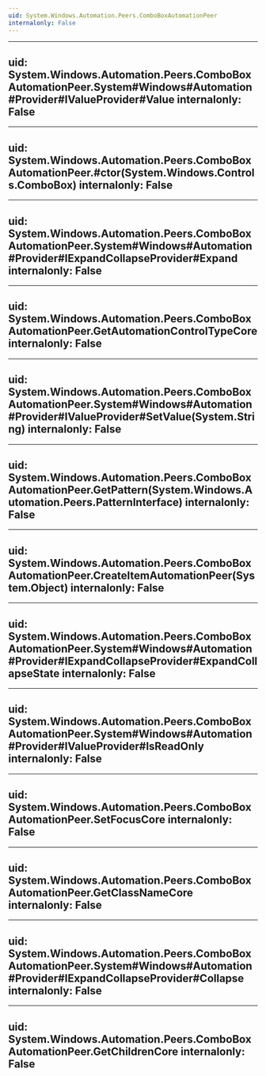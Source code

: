 ```yaml
---
uid: System.Windows.Automation.Peers.ComboBoxAutomationPeer
internalonly: False
---
```


---
uid: System.Windows.Automation.Peers.ComboBoxAutomationPeer.System#Windows#Automation#Provider#IValueProvider#Value
internalonly: False
---

---
uid: System.Windows.Automation.Peers.ComboBoxAutomationPeer.#ctor(System.Windows.Controls.ComboBox)
internalonly: False
---

---
uid: System.Windows.Automation.Peers.ComboBoxAutomationPeer.System#Windows#Automation#Provider#IExpandCollapseProvider#Expand
internalonly: False
---

---
uid: System.Windows.Automation.Peers.ComboBoxAutomationPeer.GetAutomationControlTypeCore
internalonly: False
---

---
uid: System.Windows.Automation.Peers.ComboBoxAutomationPeer.System#Windows#Automation#Provider#IValueProvider#SetValue(System.String)
internalonly: False
---

---
uid: System.Windows.Automation.Peers.ComboBoxAutomationPeer.GetPattern(System.Windows.Automation.Peers.PatternInterface)
internalonly: False
---

---
uid: System.Windows.Automation.Peers.ComboBoxAutomationPeer.CreateItemAutomationPeer(System.Object)
internalonly: False
---

---
uid: System.Windows.Automation.Peers.ComboBoxAutomationPeer.System#Windows#Automation#Provider#IExpandCollapseProvider#ExpandCollapseState
internalonly: False
---

---
uid: System.Windows.Automation.Peers.ComboBoxAutomationPeer.System#Windows#Automation#Provider#IValueProvider#IsReadOnly
internalonly: False
---

---
uid: System.Windows.Automation.Peers.ComboBoxAutomationPeer.SetFocusCore
internalonly: False
---

---
uid: System.Windows.Automation.Peers.ComboBoxAutomationPeer.GetClassNameCore
internalonly: False
---

---
uid: System.Windows.Automation.Peers.ComboBoxAutomationPeer.System#Windows#Automation#Provider#IExpandCollapseProvider#Collapse
internalonly: False
---

---
uid: System.Windows.Automation.Peers.ComboBoxAutomationPeer.GetChildrenCore
internalonly: False
---
